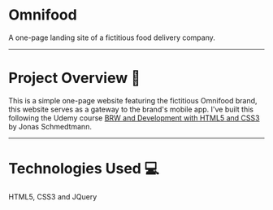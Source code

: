 # Omnifood
A one-page landing site of a fictitious food delivery company.
___
# Project Overview 📑
This is a simple one-page website featuring the fictitious Omnifood brand, this website serves as a gateway to the brand's mobile app. I've built this following the Udemy course <a href="https://www.google.com/" target="_blank">BRW and Development with HTML5 and CSS3</a> by Jonas Schmedtmann.
___
# Technologies Used 💻
HTML5, CSS3 and JQuery





